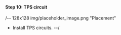 
#### Step 10: TPS circuit
/-- 128x128 img/placeholder_image.png "Placement"
 - Install TPS circuits.
--/
